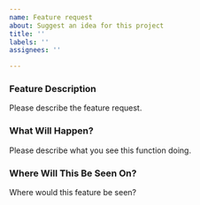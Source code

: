 ```yaml
---
name: Feature request
about: Suggest an idea for this project
title: ''
labels: ''
assignees: ''

---
```


### Feature Description
Please describe the feature request.

### What Will Happen?
Please describe what you see this function doing. 

### Where Will This Be Seen On?
Where would this feature be seen?
